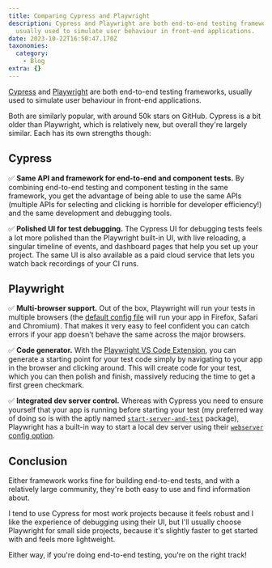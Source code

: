 ```yaml
---
title: Comparing Cypress and Playwright
description: Cypress and Playwright are both end-to-end testing frameworks,
  usually used to simulate user behaviour in front-end applications.
date: 2023-10-22T16:50:47.170Z
taxonomies:
  category:
    - Blog
extra: {}
---
```

[Cypress](https://www.cypress.io) and [Playwright](https://playwright.dev) are both end-to-end testing frameworks, usually used to simulate user behaviour in front-end applications.

Both are similarly popular, with around 50k stars on GitHub. Cypress is a bit older than Playwright, which is relatively new, but overall they're largely similar. Each has its own strengths though:

## Cypress
✅ **Same API and framework for end-to-end and component tests.** By combining end-to-end testing and component testing in the same framework, you get the advantage of being able to use the same APIs (multiple APIs for selecting and clicking is horrible for developer efficiency!) and the same development and debugging tools.

✅ **Polished UI for test debugging.** The Cypress UI for debugging tests feels a lot more polished than the Playwright built-in UI, with live reloading, a singular timeline of events, and dashboard pages that help you set up your project. The same UI is also available as a paid cloud service that lets you watch back recordings of your CI runs.

## Playwright

✅ **Multi-browser support.** Out of the box, Playwright will run your tests in multiple browsers (the [default config file](https://github.com/microsoft/playwright/blob/main/examples/todomvc/playwright.config.ts#L50) will run your app in Firefox, Safari and Chromium). That makes it very easy to feel confident you can catch errors if your app doesn't behave the same across the major browsers.

✅ **Code generator.** With the [Playwright VS Code Extension](https://playwright.dev/docs/codegen), you can generate a starting point for your test code simply by navigating to your app in the browser and clicking around. This will create code for your test, which you can then polish and finish, massively reducing the time to get a first green checkmark.

✅ **Integrated dev server control.** Whereas with Cypress you need to ensure yourself that your app is running before starting your test (my preferred way of doing so is with the aptly named [`start-server-and-test`](https://www.npmjs.com/package/start-server-and-test) package), Playwright has a built-in way to start a local dev server using their [`webserver` config option](https://playwright.dev/docs/test-webserver).

## Conclusion

Either framework works fine for building end-to-end tests, and with a relatively large community, they're both easy to use and find information about. 

I tend to use Cypress for most work projects because it feels robust and I like the experience of debugging using their UI, but I'll usually choose Playwright for small side projects, because it's slightly faster to get started with and feels more lightweight.

Either way, if you're doing end-to-end testing, you're on the right track!